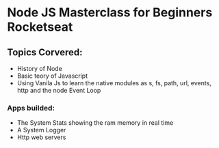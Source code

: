 # Node JS Masterclass for Beginners Rocketseat 

## Topics Corvered:
- History of Node
- Basic teory of Javascript
- Using Vanila Js to learn the native modules as s, fs, path, url, events, http and the node Event Loop 

### Apps builded:
- The System Stats showing the ram memory in real time
- A System Logger 
- Http web servers